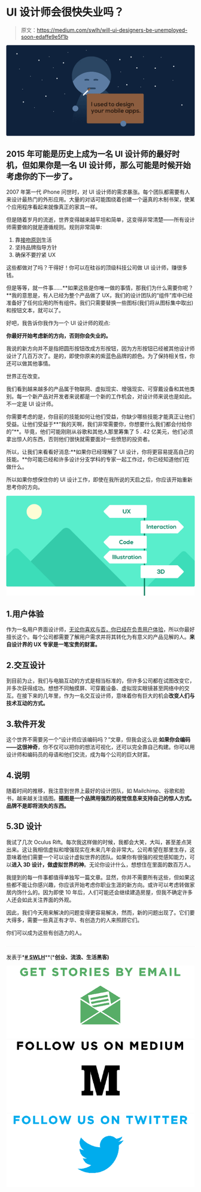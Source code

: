 # UI 设计师会很快失业吗？

> 原文：<https://medium.com/swlh/will-ui-designers-be-unemployed-soon-edaffe9e5f1b>

![](img/2fd5b3d7f18decae9ae1de64c061e1bf.png)

## 2015 年可能是历史上成为一名 UI 设计师的最好时机，但如果你是一名 UI 设计师，那么可能是时候开始考虑你的下一步了。

2007 年第一代 iPhone 问世时，对 UI 设计师的需求暴涨。每个团队都需要有人来设计最热门的外形应用。大量的对话可能围绕着创建一个逼真的木制书架，使某个应用程序看起来就像真正的家具一样。

但是随着岁月的流逝，世界变得越来越平坦和简单，这变得非常清楚——所有设计师需要做的就是遵循规则。规则非常简单:

1.  靠[接吻原则](https://en.wikipedia.org/wiki/KISS_principle)生活
2.  坚持品牌指导方针
3.  确保不要拧紧 UX

这些都做对了吗？干得好！你可以在硅谷的顶级科技公司做 UI 设计师，赚很多钱。

但是等等，就一件事……**如果这些是你唯一做的事情，那我们为什么需要你呢？**我的意思是，有人已经为整个产品做了 UX，我们的设计团队的“组件”库中已经准备好了任何应用的所有组件。我们只需要替换一些图标(我们将从图标集中取出)和按钮文本，就可以了。

好吧，我告诉你我作为一个 UI 设计师的观点:

**你最好开始考虑新的方向，否则你会失业的。**

我说的新方向并不是指把圆形按钮改成方形按钮，因为方形按钮已经被其他设计师设计了几百万次了。是的，即使你原来的紫蓝色品牌的颜色。为了保持相关性，你还可以做其他事情。

世界正在改变。

我们看到越来越多的产品属于物联网、虚拟现实、增强现实、可穿戴设备和其他类别。每一个新产品对开发者来说都是一个新的工作机会，对设计师来说也是如此。不一定是 UI 设计师。

你需要考虑的是，你目前的技能如何让他们受益，你缺少哪些技能才能真正让他们受益。让他们受益于**“我的天啊，我们非常需要你，你想要什么我们都会付给你的”**。毕竟，他们可能刚刚从谷歌和其他人那里筹集了 5 . 42 亿美元，他们必须拿出惊人的东西，否则他们很快就需要面对一些愤怒的投资者。

所以，让我们来看看好消息:**如果你已经理解了 UI 设计，你将更容易提高自己的技能。**你可能已经和许多设计分支学科的专家一起工作过，你已经知道他们在做什么。

所以如果你想保住你的 UI 设计工作，即使在我所说的天启之后，你应该开始重新思考你的方向。

![](img/580880d34ccad31fcb6e6917a2b0f74d.png)

## 1.用户体验

作为一名用户界面设计师，[无论你喜欢与否，你已经在负责用户体验](/@arielverber/why-every-member-in-your-team-is-a-ux-designer-2bd470ea048e)，所以你最好擅长这个。每个公司都需要了解用户需求并将其转化为有意义的产品见解的人。**来自设计界的 UX 专家是一笔宝贵的财富。**

## 2.交互设计

到目前为止，我们与电脑互动的方式是相当标准的，但许多公司都在试图改变它，并多次获得成功。想想不同触摸屏、可穿戴设备、虚拟现实眼镜甚至网络中的交互。在接下来的几年里，作为一名交互设计师，意味着你有巨大的机会**改变人们与技术互动的方式。**

## 3.软件开发

这个世界不需要另一个“设计师应该编码吗？”文章，但我会这么说:**如果你会编码——这很神奇**，你不仅可以把你的想法可视化，还可以完全靠自己构建。你可以用设计师和编码员的母语和他们交流，成为每个公司的巨大财富。

## 4.说明

随着时间的推移，我注意到世界上最好的设计团队，如 Mailchimp、谷歌和脸书，越来越关注插图。**插图是一个品牌用强烈的视觉信息来支持自己的惊人方式。品牌不是即将消失的东西。**

## 5.3D 设计

我试了几次 Oculus Rift。每次我这样做的时候，我都会大笑，大叫，甚至差点哭出来。这让我相信虚拟和增强现实在未来几年会非常大。公司希望在那里生存，这意味着他们需要一个可以设计虚拟世界的团队。如果你有很强的视觉感知能力，可以**进入 3D 设计，做虚拟世界的神**。无论你设计什么，想想住在里面的数百万人。

我提到的每一件事都值得单独写一篇文章。显然，你并不需要所有这些，但如果这些都不能让你感兴趣，你应该开始考虑你职业生涯的新方向。或许可以考虑转做家居内饰什么的。因为即使 10 年后，人们可能还会继续建造房屋，但我不确定许多人还会如此关注界面的外观。

因此，我们今天用来解决的问题变得更容易解决，然而，新的问题出现了。它们要大得多，需要一些真正有才华、有创造力的人来照顾它们。

你们可以成为这些有创造力的人。

![](img/c1192ebad88d6b1fc6ae1d6a2bc61154.png)

发表于*[**# SWLH**](https://medium.com/swlh)**(***创业、流浪、生活黑客)**

*[![](img/de26c089e79a3a2a25d2b750ff6db50f.png)](http://supply.us9.list-manage.com/subscribe?u=310af6eb2240d299c7032ef6c&id=d28d8861ad)**[![](img/f47a578114e0a96bdfabc3a5400688d5.png)](https://medium.com/swlh)**[![](img/c1351daa9c4f0c8ac516addb60c82f6b.png)](https://twitter.com/swlh_)*